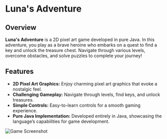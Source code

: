 # Luna's Adventure

## Overview

**Luna's Adventure** is a 2D pixel art game developed in pure Java. In this adventure, you play as a brave heroine who embarks on a quest to find a key and unlock the treasure chest. Navigate through various levels, overcome obstacles, and solve puzzles to complete your journey!

## Features

- **2D Pixel Art Graphics:** Enjoy charming pixel art graphics that evoke a nostalgic feel.
- **Challenging Gameplay:** Navigate through levels, find keys, and unlock treasures.
- **Simple Controls:** Easy-to-learn controls for a smooth gaming experience.
- **Pure Java Implementation:** Developed entirely in Java, showcasing the language’s capabilities for game development.

![Game Screenshot](https://i.ibb.co/ryvRbKL/20240720181933.jpg)
